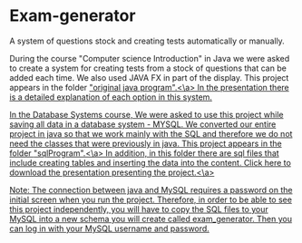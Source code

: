 # Exam-generator
A system of questions stock and creating tests automatically or manually.

During the course "Computer science Introduction" in Java we were asked to create a system for creating tests from a stock of questions that can be added each time.
We also used JAVA FX in part of the display. This project appears in the folder <a href=https://github.com/GalSaid/Exam-generator/tree/45c60f14f1d37c992879209a9796519139f858e5/original%20java%20program>"original java program".<\a>
In the presentation there is a detailed explanation of each option in this system. 

In the Database Systems course,
We were asked to use this project while saving all data in a database system - MYSQL. We converted our entire project in java so that we work mainly with the SQL and therefore we do not need the classes that were previously in java. This project appears in the folder <a href=https://github.com/GalSaid/Exam-generator/tree/45c60f14f1d37c992879209a9796519139f858e5/sqlProgram>"sqlProgram".<\a>
In addition, in this folder there are sql files that include creating tables and inserting the data into the content.
<a href=https://github.com/GalSaid/Exam-generator/blob/45c60f14f1d37c992879209a9796519139f858e5/presentation%20about%20the%20complete%20project.pptx>Click here to download the presentation presenting the project.<\a>

Note: The connection between java and MySQL requires a password on the initial screen when you run the project.
Therefore, in order to be able to see this project independently, you will have to copy the SQL files to your MySQL into a new schema you will create called exam_generator.
Then you can log in with your MySQL username and password.


